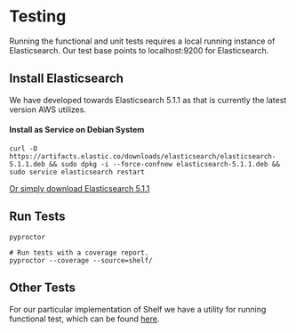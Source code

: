 Testing
=======

Running the functional and unit tests requires a local running instance of Elasticsearch. Our test base points to localhost:9200 for Elasticsearch.

Install Elasticsearch
---------------------

We have developed towards Elasticsearch 5.1.1 as that is currently the latest version AWS utilizes.


#### Install as Service on Debian System

    curl -O https://artifacts.elastic.co/downloads/elasticsearch/elasticsearch-5.1.1.deb && sudo dpkg -i --force-confnew elasticsearch-5.1.1.deb && sudo service elasticsearch restart

[Or simply download Elasticsearch 5.1.1](https://www.elastic.co/downloads/past-releases/elasticsearch-5-1-1)


Run Tests
---------

    pyproctor

    # Run tests with a coverage report.
    pyproctor --coverage --source=shelf/


Other Tests
-----------

For our particular implementation of Shelf we have a utility for running functional test, which can be found [here](https://github.com/connected-world-services/shelf-functional-tests).

